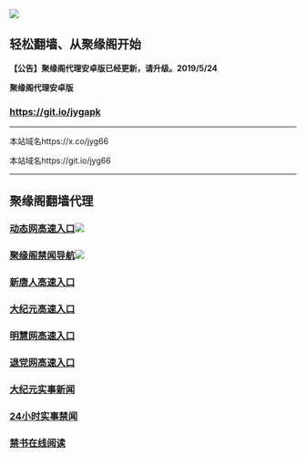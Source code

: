 ![](https://raw.githubusercontent.com/hao369/a/master/j.jpg)



## 轻松翻墙、从聚缘阁开始



**【公告】聚缘阁代理安卓版已经更新，请升级。2019/5/24**

 
**聚缘阁代理安卓版**
### https://git.io/jygapk  

***

本站域名https://x.co/jyg66 

本站域名https://git.io/jyg66



***




## 聚缘阁翻墙代理 




### [动态网高速入口](https://bbsodxr061.execute-api.ap-east-1.amazonaws.com/g2)![](http://tupian.425e.eu.org/jygdl.gif)

### [聚缘阁禁闻导航](https://f6g32szb5l.execute-api.ap-east-1.amazonaws.com/ww3)![](http://tupian.425e.eu.org/jyg.gif)


### [新唐人高速入口](https://bbsodxr061.execute-api.ap-east-1.amazonaws.com/g2)

### [大纪元高速入口](https://bbsodxr061.execute-api.ap-east-1.amazonaws.com/g2)

### [明慧网高速入口](https://bbsodxr061.execute-api.ap-east-1.amazonaws.com/g2)

### [退党网高速入口](https://bbsodxr061.execute-api.ap-east-1.amazonaws.com/g2)






### [大纪元实事新闻](https://git.io/fjmgE)

### [24小时实事禁闻](https://git.io/fj3Go)

### [禁书在线阅读](https://git.io/fjJ5Z)






